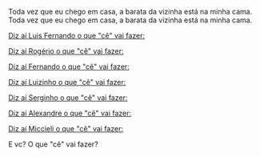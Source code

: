 Toda vez que eu chego em casa,
a barata da vizinha está na minha cama.
Toda vez que eu chego em casa,
a barata da vizinha está na minha cama.

[Diz aí Luis Fernando o que "cê" vai fazer:](LuisFernando/luisFernando.md)

[Diz aí Rogério o que "cê" vai fazer:](Rogerio/rogerio.md)

[Diz aí Fernando o que "cê" vai fazer:](Fernando/fernando.md)

[Diz aí Luizinho o que "cê" vai fazer:](Luizinho/luizinho.md)

[Diz aí Serginho o que "cê" vai fazer:](Serginho/serginho.md)

[Diz aí Alexandre o que "cê" vai fazer:](Alexandre/alexandre.md)

[Diz aí Miccieli o que "cê" vai fazer:](Micciei/miccieli.md)

E vc? O que "cê" vai fazer?
